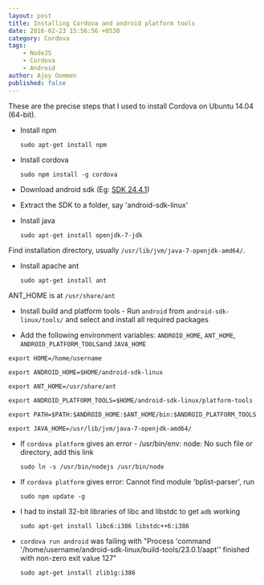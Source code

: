 ```yaml
---
layout: post
title: Installing Cordova and android platform tools
date: 2016-02-23 15:56:56 +0530
category: Cordova
tags:
    - NodeJS
    - Cordova
    - Android
author: Ajoy Oommen
published: false
---
```

These are the precise steps that I used to install Cordova on Ubuntu 14.04 (64-bit).

* Install npm

      sudo apt-get install npm

* Install cordova

      sudo npm install -g cordova

* Download android sdk (Eg: [SDK 24.4.1](http://dl.google.com/android/android-sdk_r24.4.1-linux.tgz))
* Extract the SDK to a folder, say 'android-sdk-linux'
* Install java

      sudo apt-get install openjdk-7-jdk

 Find installation directory, usually `/usr/lib/jvm/java-7-openjdk-amd64/`.

* Install apache ant

      sudo apt-get install ant

 ANT_HOME is at `/usr/share/ant`

* Install build and platform tools - Run `android` from `android-sdk-linux/tools/` and select and install all required packages

* Add the following environment variables: `ANDROID_HOME`, `ANT_HOME`, `ANDROID_PLATFORM_TOOLS`and `JAVA_HOME`

 ```
 export HOME=/home/username

 export ANDROID_HOME=$HOME/android-sdk-linux

 export ANT_HOME=/usr/share/ant

 export ANDROID_PLATFORM_TOOLS=$HOME/android-sdk-linux/platform-tools

 export PATH=$PATH:$ANDROID_HOME:$ANT_HOME/bin:$ANDROID_PLATFORM_TOOLS

 export JAVA_HOME=/usr/lib/jvm/java-7-openjdk-amd64/
 ```

* If `cordova platform` gives an error - /usr/bin/env: node: No such file or directory, add this link

      sudo ln -s /usr/bin/nodejs /usr/bin/node

* If `cordova platform` gives error: Cannot find module 'bplist-parser', run

      sudo npm update -g

* I had to install 32-bit libraries of libc and libstdc to get `adb` working

      sudo apt-get install libc6:i386 libstdc++6:i386

* `cordova run android` was failing with "Process 'command '/home/username/android-sdk-linux/build-tools/23.0.1/aapt'' finished with non-zero exit value 127"

      sudo apt-get install zlib1g:i386
